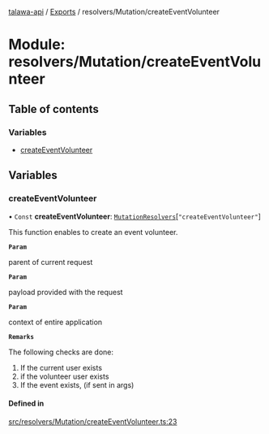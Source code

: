 [talawa-api](../README.md) / [Exports](../modules.md) / resolvers/Mutation/createEventVolunteer

# Module: resolvers/Mutation/createEventVolunteer

## Table of contents

### Variables

- [createEventVolunteer](resolvers_Mutation_createEventVolunteer.md#createeventvolunteer)

## Variables

### createEventVolunteer

• `Const` **createEventVolunteer**: [`MutationResolvers`](types_generatedGraphQLTypes.md#mutationresolvers)[``"createEventVolunteer"``]

This function enables to create an event volunteer.

**`Param`**

parent of current request

**`Param`**

payload provided with the request

**`Param`**

context of entire application

**`Remarks`**

The following checks are done:
1. If the current user exists
2. if the volunteer user exists
3. If the event exists, (if sent in args)

#### Defined in

[src/resolvers/Mutation/createEventVolunteer.ts:23](https://github.com/PalisadoesFoundation/talawa-api/blob/c766886/src/resolvers/Mutation/createEventVolunteer.ts#L23)
